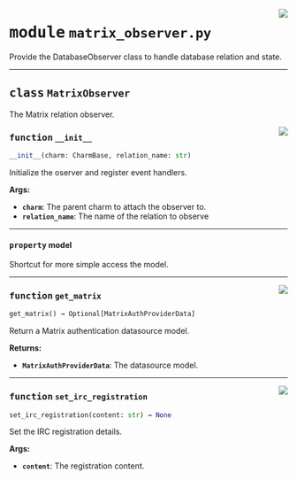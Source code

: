 <!-- markdownlint-disable -->

<a href="../src/matrix_observer.py#L0"><img align="right" style="float:right;" src="https://img.shields.io/badge/-source-cccccc?style=flat-square"></a>

# <kbd>module</kbd> `matrix_observer.py`
Provide the DatabaseObserver class to handle database relation and state. 



---

## <kbd>class</kbd> `MatrixObserver`
The Matrix relation observer. 

<a href="../src/matrix_observer.py#L22"><img align="right" style="float:right;" src="https://img.shields.io/badge/-source-cccccc?style=flat-square"></a>

### <kbd>function</kbd> `__init__`

```python
__init__(charm: CharmBase, relation_name: str)
```

Initialize the oserver and register event handlers. 



**Args:**
 
 - <b>`charm`</b>:  The parent charm to attach the observer to. 
 - <b>`relation_name`</b>:  The name of the relation to observe 


---

#### <kbd>property</kbd> model

Shortcut for more simple access the model. 



---

<a href="../src/matrix_observer.py#L37"><img align="right" style="float:right;" src="https://img.shields.io/badge/-source-cccccc?style=flat-square"></a>

### <kbd>function</kbd> `get_matrix`

```python
get_matrix() → Optional[MatrixAuthProviderData]
```

Return a Matrix authentication datasource model. 



**Returns:**
 
 - <b>`MatrixAuthProviderData`</b>:  The datasource model. 

---

<a href="../src/matrix_observer.py#L45"><img align="right" style="float:right;" src="https://img.shields.io/badge/-source-cccccc?style=flat-square"></a>

### <kbd>function</kbd> `set_irc_registration`

```python
set_irc_registration(content: str) → None
```

Set the IRC registration details. 



**Args:**
 
 - <b>`content`</b>:  The registration content. 


